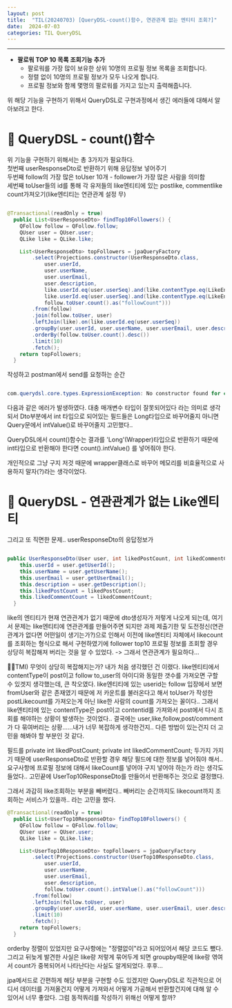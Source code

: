 ```yaml
---
layout: post
title:  "TIL(20240703) [QueryDSL-count()함수, 연관관계 없는 엔티티 조회?]"
date:  2024-07-03
categories: TIL QueryDSL
---
```


---------------------------------------------------------------------


- **팔로워 TOP 10 목록 조회기능 추가**
    - 팔로워를 가장 많이 보유한 상위 10명의 프로필 정보 목록을 조회합니다.
    - 정렬 없이 10명의 프로필 정보가 모두 나오게 합니다.
    - 프로필 정보와 함께 몇명의 팔로워를 가지고 있는지 출력해줍니다.


위 해당 기능을 구현하기 위해서 QueryDSL로 구현과정에서
생긴 에러들에 대해서 알아보려고 한다. 


# 📌 QueryDSL - count()함수

위 기능을 구현하기 위해서는 총 3가지가 필요하다.<br>
첫번째 userResponseDto로 반환하기 위해 응답정보 넣어주기<br>
두번째 follow의 가장 많은 toUser 10개 - follower가 가장 많은 사람을 의미함<br>
세번째 toUser들의 id를 통해 각 유저들의 like엔티티에 있는 postlike, commentlike count가져오기(like엔티티는 연관관계 설정 무) <br>

```java

@Transactional(readOnly = true)
  public List<UserResponseDto> findTop10Followers() {
    QFollow follow = QFollow.follow;
    QUser user = QUser.user;
    QLike like = QLike.like;

    List<UserResponseDto> topFollowers = jpaQueryFactory
        .select(Projections.constructor(UserResponseDto.class,
            user.userId,
            user.userName,
            user.userEmail,
            user.description,
            like.userId.eq(user.userSeq).and(like.contentType.eq(LikeEnum.POST)).count().as("likedPostCount"),
            like.userId.eq(user.userSeq).and(like.contentType.eq(LikeEnum.COMMENT)).count().as("likedCommentCount"),
            follow.toUser.count().as("followCount")))
        .from(follow)
        .join(follow.toUser, user)
        .leftJoin(like).on(like.userId.eq(user.userSeq))
        .groupBy(user.userId, user.userName, user.userEmail, user.description)
        .orderBy(follow.toUser.count().desc())
        .limit(10)
        .fetch();
    return topFollowers;
  }


```

작성하고 postman에서 send를 요청하는 순간


```java

com.querydsl.core.types.ExpressionException: No constructor found for class com.sparta.heartvera.domain.user.dto.UserResponseDto with parameters: [class java.lang.String, class java.lang.String, class java.lang.String, class java.lang.String, class java.lang.Long, class java.lang.Long, class java.lang.Long]	at com.querydsl.core.util.ConstructorUtils.getConstructorParameters(ConstructorUtils.java:121)

```

다음과 같은 에러가 발생하였다.
대충 매개변수 타입이 잘못되어있다 라는 의미로 생각되서
Dto부분에서 int 타입으로 되어있는 필드들은 Long타입으로 바꾸어줄지 아니면 Query문에서 intValue()로 바꾸어줄지 고민했다.. 

QueryDSL에서 count()함수는 결과를 'Long'(Wrapper)타입으로 반환하기 때문에 int타입으로 반환해야 한다면 count().intValue() 를 넣어줘야 한다. 

개인적으로 그냥 구지 저것 때문에 wrapper클래스로 바꾸어 메모리를 비효율적으로 사용하지 말자(?)라는 생각이었다.


# 📌 QueryDSL - 연관관계가 없는 Like엔티티

그리고 또 직면한 문제.. userResponseDto의 응답정보가 


```java

public UserResponseDto(User user, int likedPostCount, int likedCommentCount) {
    this.userId = user.getUserId();
    this.userName = user.getUserName();
    this.userEmail = user.getUserEmail();
    this.description = user.getDescription();
    this.likedPostCount = likedPostCount;
    this.likedCommentCount = likedCommentCount;
  }

```

like의 엔티티가 현재 연관관계가 없기 때문에 dto생성자가 저렇게 나오게 되는데, 여기서 문제는 like엔티티에 연관관계를 만들어주면 되지만 과제 제출기한 및 도전정신(연관관계가 없다면 어떤일이 생기는가?)으로 인해서 이전에 like엔티티 자체에서 likecount를 조회하는 형식으로 해서 구현하였기에 follower top10 프로필 정보를 조회할 경우 상당히 복잡해져 버리는 것을 알 수 있었다. -> 그래서 연관관계가 필요하다...

🤦‍♀️TMI) 무엇이 상당히 복잡해지는가? 내가 처음 생각했던 건 이랬다. like엔티티에서 contentType이 post이고 follow to_user의 아이디와 동일한 갯수를 가져오면 구할 수 있겟지 생각했는데, 큰 착오였다. like엔티티에 있는 userid는 follow 입장에서 보면 fromUser와 같은 존재였기 때문에 저 카운트를 불러온다고 해서 toUser가 작성한 postLikecount를 가져오는게 아닌 like한 사람의 count를 가져오는 꼴이다.. 그래서 like엔티티에 있는 contentType은 post이고 contentid를 가져와서 post에서 다시 조회를 해야하는 상황이 발생하는 것이었다.. 결국에는 user,like,follow,post/comment가 다 묶여버리는 상황......내가 너무 복잡하게 생각한건지.. 다른 방법이 있는건지 더 고민을 해봐야 할 부분인 것 같다. 

필드를   private int likedPostCount; private int likedCommentCount; 두가지 가지기 때문에 userResponseDto로 반환할 경우 해당 필드에 대한 정보를 넣어줘야 해서.. 요구사항에 프로필 정보에 대해서 likeCount를 넣어야 구지 넣어야 하는가 라는 생각도 들었다.. 고민끝에 UserTop10ResponseDto를 만들어서 반환해주는 것으로 결정했다.

그래서 과감히 like조회하는 부분을 빼버렸다.. 빼버리는 순간까지도 likecount까지 조회하는 서비스가 있을까.. 라는 고민을 했다.

```java
@Transactional(readOnly = true)
  public List<UserTop10ResponseDto> findTop10Followers() {
    QFollow follow = QFollow.follow;
    QUser user = QUser.user;
    QLike like = QLike.like;

    List<UserTop10ResponseDto> topFollowers = jpaQueryFactory
        .select(Projections.constructor(UserTop10ResponseDto.class,
            user.userId,
            user.userName,
            user.userEmail,
            user.description,
            follow.toUser.count().intValue().as("followCount")))
        .from(follow)
        .leftJoin(follow.toUser, user)
        .groupBy(user.userId, user.userName, user.userEmail, user.description)
        .limit(10)
        .fetch();
    return topFollowers;
  }

```

orderby 정렬이 있었지만 요구사항에는 "정렬없이"라고 되어있어서 해당 코드도 뺐다. 그리고 뒤늦게 발견한 사실은 like랑 저렇게 묶어두게 되면 groupby때문에 like랑 엮여서
count가 중복되어서 나타난다는 사실도 알게되었다. 후후...

jpa메서드로 간편하게 해당 부분을 구현할 수도 있겠지만 QueryDSL로 직관적으로 어디서 데이터를 가져올건지 어떻게 가져와서 어떻게 가공해서 반환할건지에 대해 알 수 있어서 너무 좋았다. 그럼 동적쿼리를 작성하기 위해선 어떻게 할까?